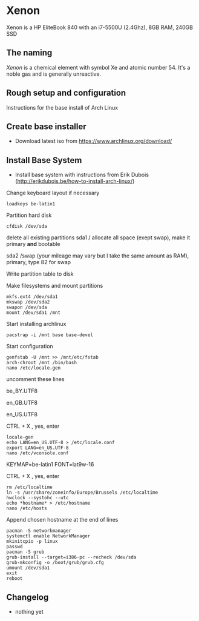 # Xenon

Xenon is a HP EliteBook 840 with an i7-5500U (2.4Ghz), 8GB RAM, 240GB SSD

## The naming
*Xenon* is a chemical element with symbol Xe and atomic number 54. It's a noble gas and is generally unreactive.

## Rough setup and configuration

Instructions for the base install of Arch Linux

## Create base installer

- Download latest iso from https://www.archlinux.org/download/

## Install Base System
- Install base system with instructions from Erik Dubois (http://erikdubois.be/how-to-install-arch-linux/)

Change keyboard layout if necessary
```
loadkeys be-latin1
```
Partition hard disk
```
cfdisk /dev/sda
```
delete all existing partitions
sda1 / allocate all space (exept swap), make it primary __and__ bootable

sda2 /swap (your mileage may vary but I take the same amount as RAM), primary, type 82 for swap

Write partition table to disk

Make filesystems and mount partitions
```
mkfs.ext4 /dev/sda1
mkswap /dev/sda2
swapon /dev/sda
mount /dev/sda1 /mnt
```
Start installing archlinux
```
pacstrap -i /mnt base base-devel
```

Start configuration
```
genfstab -U /mnt >> /mnt/etc/fstab
arch-chroot /mnt /bin/bash
nano /etc/locale.gen
```
uncomment these lines

be_BY.UTF8

en_GB.UTF8

en_US.UTF8

CTRL + X , yes, enter

```
locale-gen
echo LANG=en_US.UTF-8 > /etc/locale.conf
export LANG=en_US.UTF-8
nano /etc/vconsole.conf
```

KEYMAP=be-latin1
 FONT=lat9w-16

CTRL + X , yes, enter

```
rm /etc/localtime
ln -s /usr/share/zoneinfo/Europe/Brussels /etc/localtime
hwclock --systohc --utc
echo *hostname* > /etc/hostname
nano /etc/hosts
```

Append chosen hostname at the end of lines

```
pacman -S networkmanager
systemctl enable NetworkManager
mkinitcpio -p linux
passwd
pacman -S grub
grub-install --target=i386-pc --recheck /dev/sda
grub-mkconfig -o /boot/grub/grub.cfg
umount /dev/sda1
exit
reboot
```

## Changelog
- nothing yet
